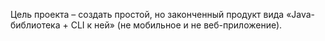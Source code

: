 Цель проекта – создать простой, но законченный продукт вида «Java-библиотека + CLI к ней» (не мобильное и не веб-приложение).